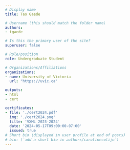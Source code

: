 ```yaml
---
# Display name
title: Tao Gaede

# Username (this should match the folder name)
authors:
- tgaede

# Is this the primary user of the site?
superuser: false

# Role/position
role: Undergraduate Student

# Organizations/Affiliations
organizations:
- name: University of Victoria
  url: "https://uvic.ca"

outputs:
- html
- cert

certificates:
- file: './cert2024.pdf'
  img: './cert2024.png'
  title: 'VXML 2023-2024'
  date: '2024-05-17T09:00:00-07:00'
  issued: true
# Short bio (displayed in user profile at end of posts)
# bio: (`add a short bio in authors/carolinecolijn`)
---
```

